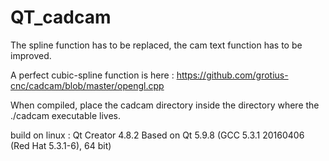 # QT_cadcam
The spline function has to be replaced, the cam text function has to be improved. 

A perfect cubic-spline function is here : https://github.com/grotius-cnc/cadcam/blob/master/opengl.cpp



When compiled, place the cadcam directory inside the directory where the ./cadcam executable lives.


build on linux :
Qt Creator 4.8.2
Based on Qt 5.9.8 (GCC 5.3.1 20160406 (Red Hat 5.3.1-6), 64 bit)
